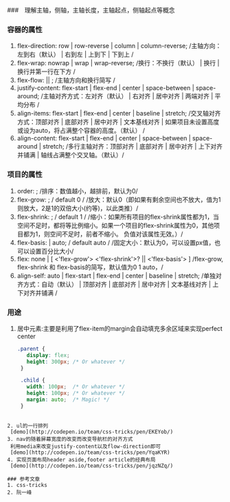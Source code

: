 ###　理解主轴，侧轴，主轴长度，主轴起点，侧轴起点等概念

### 容器的属性

1. flex-direction: row | row-reverse | column | column-reverse;
        /主轴方向：左到右（默认） | 右到左 | 上到下 | 下到上 /
2. flex-wrap: nowrap | wrap | wrap-reverse;
 /换行：不换行（默认） | 换行 | 换行并第一行在下方 /
3. flex-flow: <flex-direction> || <flex-wrap>;
   /主轴方向和换行简写 /
4. justify-content: flex-start | flex-end | center | space-between | space-around;
       /主轴对齐方式：左对齐（默认） | 右对齐 | 居中对齐 | 两端对齐 | 平均分布 /
5. align-items: flex-start | flex-end | center | baseline | stretch;
   /交叉轴对齐方式：顶部对齐 | 底部对齐 | 居中对齐 | 文本基线对齐 | 如果项目未设置高度或设为auto，将占满整个容器的高度。（默认） /
6. align-content: flex-start | flex-end | center | space-between | space-around | stretch;
     /多行主轴对齐：顶部对齐 | 底部对齐 | 居中对齐 | 上下对齐并铺满 | 轴线占满整个交叉轴。（默认）/

### 项目的属性

1. order: <integer>;
   /排序：数值越小，越排前，默认为0/
2. flex-grow: <number>; / default 0 /
    /放大：默认0（即如果有剩余空间也不放大，值为1则放大，2是1的双倍大小(约等)，以此类推）/
3. flex-shrink: <number>; / default 1 /
     /缩小：如果所有项目的flex-shrink属性都为1，当空间不足时，都将等比例缩小。如果一个项目的flex-shrink属性为0，其他项目都为1，则空间不足时，前者不缩小。
      负值对该属性无效。）/
4. flex-basis: <length> | auto; / default auto /
    /固定大小：默认为0，可以设置px值，也可以设置百分比大小/
5. flex: none | [ <'flex-grow'> <'flex-shrink'>? || <'flex-basis'> ]
   /flex-grow, flex-shrink 和 flex-basis的简写，默认值为0 1 auto，/
6. align-self: auto | flex-start | flex-end | center | baseline | stretch;
   /单独对齐方式：自动（默认） | 顶部对齐 | 底部对齐 | 居中对齐 | 文本基线对齐 | 上下对齐并铺满 /


### 用途
1. 居中元素:主要是利用了flex-item的margin会自动填充多余区域来实现perfect center

   ```css
   .parent {
      display: flex;
      height: 300px; /* Or whatever */
    }

    .child {
      width: 100px;  /* Or whatever */
      height: 100px; /* Or whatever */
      margin: auto;  /* Magic! */
    }
  ```

2. ul的一行排列
   [demo](http://codepen.io/team/css-tricks/pen/EKEYob/)
3. nav的随着屏幕宽度的改变而改变导航栏的对齐方式
   利用media来改变justify-content以及flow-direction即可
   [demo](http://codepen.io/team/css-tricks/pen/YqaKYR)
4. 实现页面布局header aside,footer article的经典布局
   [demo](http://codepen.io/team/css-tricks/pen/jqzNZq/)

### 参考文章
1. css-tricks
2. 阮一峰
